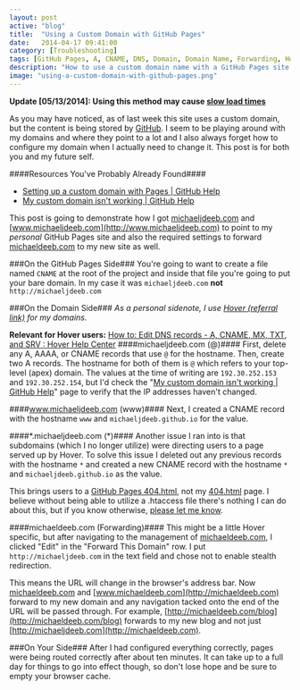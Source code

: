 ```yaml
---
layout: post
active: "blog"
title:  "Using a Custom Domain with GitHub Pages"
date:   2014-04-17 09:41:00
category: [Troubleshooting]
tags: [GitHub Pages, A, CNAME, DNS, Domain, Domain Name, Forwarding, Hover]
description: "How to use a custom domain name with a GitHub Pages site."
image: "using-a-custom-domain-with-github-pages.png"
---
```


**Update [05/13/2014]: Using this method may cause [slow load times](http://instantclick.io/github-pages-and-apex-domains)**

As you may have noticed, as of last week this site uses a custom domain, but the content is being stored by [GitHub](https://github.com). I seem to be playing around with my domains and where they point to a lot and I also always forget how to configure my domain when I actually need to change it. This post is for both you and my future self.

####Resources You've Probably Already Found####
- [Setting up a custom domain with Pages | GitHub Help](https://help.github.com/articles/setting-up-a-custom-domain-with-pages)
- [My custom domain isn't working | GitHub Help](https://help.github.com/articles/my-custom-domain-isn-t-working)

This post is going to demonstrate how I got [michaeljdeeb.com](http://michaeljdeeb.com) and [www.michaeljdeeb.com](http://www.michaeljdeeb.com) to point to my *personal* GitHub Pages site and also the required settings to forward [michaeldeeb.com](http://michaeldeeb.com) to my new site as well.

###On the GitHub Pages Side###
You're going to want to create a file named `CNAME` at the root of the project and inside that file you're going to put your bare domain. In my case it was `michaeljdeeb.com` **not** `http://michaeljdeeb.com`

###On the Domain Side###
*As a personal sidenote, I use [Hover (referral link)](https://hover.com/rhek74MF) for my domains.*

**Relevant for Hover users:** [How to: Edit DNS records - A, CNAME, MX, TXT, and SRV : Hover Help Center](https://help.hover.com/entries/21204757-How-to-Edit-DNS-records-A-CNAME-MX-TXT-and-SRV)
####michaeljdeeb.com (@)####
First, delete any A, AAAA, or CNAME records that use `@` for the hostname. Then, create two A records. The hostname for both of them is `@` which refers to your top-level (apex) domain. The values at the time of writing are `192.30.252.153` and `192.30.252.154`, but I'd check the "[My custom domain isn't working | GitHub Help](https://help.github.com/articles/my-custom-domain-isn-t-working)" page to verify that the IP addresses haven't changed.

####www.michaeljdeeb.com (www)####
Next, I created a CNAME record with the hostname `www` and `michaeljdeeb.github.io` for the value.

####&#42;.michaeljdeeb.com (&#42;)####
Another issue I ran into is that subdomains (which I no longer utilize) were directing users to a page served up by Hover. To solve this issue I deleted out any previous records with the hostname `*` and created a new CNAME record with the hostname `*` and `michaeljdeeb.github.io` as the value.

This brings users to a [GitHub Pages 404.html](https://pages.github.com/404.html), not my [404.html](../../404.html) page. I believe without being able to utilize a .htaccess file there's nothing I can do about this, but if you know otherwise, [please let me know](../../contact.html).

####michaeldeeb.com (Forwarding)####
This might be a little Hover specific, but after navigating to the management of [michaeldeeb.com](http://michaeldeeb.com), I clicked "Edit" in the "Forward This Domain" row. I put `http://michaeljdeeb.com` in the text field and chose not to enable stealth redirection.

This means the URL will change in the browser's address bar. Now [michaeldeeb.com](http://michaeldeeb.com) and [www.michaeldeeb.com](http://michaeldeeb.com) forward to my new domain and any navigation tacked onto the end of the URL will be passed through. For example, [http://michaeldeeb.com/blog](http://michaeldeeb.com/blog) forwards to my new blog and not just [http://michaeljdeeb.com](http://michaeldeeb.com).

###On Your Side###
After I had configured everything correctly, pages were being routed correctly after about ten minutes. It can take up to a full day for things to go into effect though, so don't lose hope and be sure to empty your browser cache.
